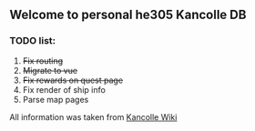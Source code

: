 <h2>Welcome to personal he305 Kancolle DB</h2>
      <h3>TODO list:</h3>
      <ol className="homelist" type="1">
          <li><del>Fix routing</del></li>
          <li><del>Migrate to vue</del></li>
          <li><del>Fix rewards on quest page</del></li>
          <li>Fix render of ship info</li>
          <li>Parse map pages</li>
      </ol>
      <p>All information was taken from <a href="http://kancolle.wikia.com">Kancolle Wiki</a></p>